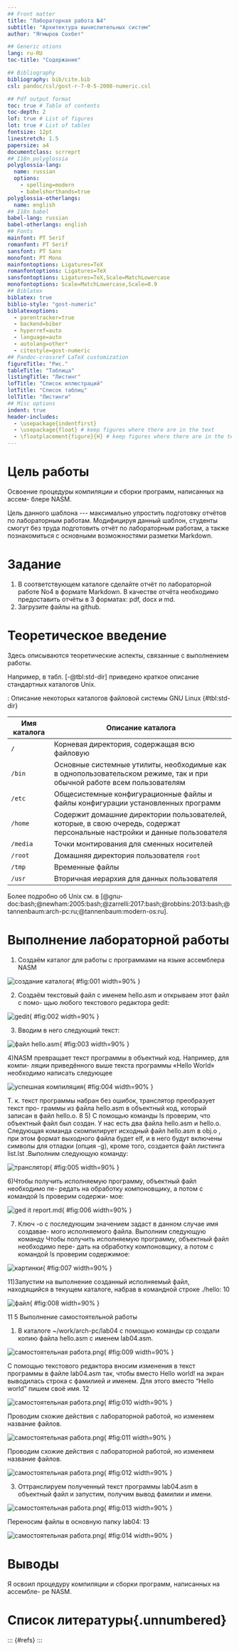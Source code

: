 ```yaml
---
## Front matter
title: "Лабораторная работа №4"
subtitle: "Архитектура вычислительных систем"
author: "Ягмыров Сохбет"

## Generic otions
lang: ru-RU
toc-title: "Содержание"

## Bibliography
bibliography: bib/cite.bib
csl: pandoc/csl/gost-r-7-0-5-2008-numeric.csl

## Pdf output format
toc: true # Table of contents
toc-depth: 2
lof: true # List of figures
lot: true # List of tables
fontsize: 12pt
linestretch: 1.5
papersize: a4
documentclass: scrreprt
## I18n polyglossia
polyglossia-lang:
  name: russian
  options:
	- spelling=modern
	- babelshorthands=true
polyglossia-otherlangs:
  name: english
## I18n babel
babel-lang: russian
babel-otherlangs: english
## Fonts
mainfont: PT Serif
romanfont: PT Serif
sansfont: PT Sans
monofont: PT Mono
mainfontoptions: Ligatures=TeX
romanfontoptions: Ligatures=TeX
sansfontoptions: Ligatures=TeX,Scale=MatchLowercase
monofontoptions: Scale=MatchLowercase,Scale=0.9
## Biblatex
biblatex: true
biblio-style: "gost-numeric"
biblatexoptions:
  - parentracker=true
  - backend=biber
  - hyperref=auto
  - language=auto
  - autolang=other*
  - citestyle=gost-numeric
## Pandoc-crossref LaTeX customization
figureTitle: "Рис."
tableTitle: "Таблица"
listingTitle: "Листинг"
lofTitle: "Список иллюстраций"
lotTitle: "Список таблиц"
lolTitle: "Листинги"
## Misc options
indent: true
header-includes:
  - \usepackage{indentfirst}
  - \usepackage{float} # keep figures where there are in the text
  - \floatplacement{figure}{H} # keep figures where there are in the text
---
```


# Цель работы

Освоение процедуры компиляции и сборки программ, написанных на ассем-
блере NASM.

Цель данного шаблона --- максимально упростить подготовку отчётов по
лабораторным работам.  Модифицируя данный шаблон, студенты смогут без
труда подготовить отчёт по лабораторным работам, а также познакомиться
с основными возможностями разметки Markdown.

# Задание

1. В соответствующем каталоге сделайте отчёт по лабораторной работе No4 в
формате Markdown. В качестве отчёта необходимо предоставить отчёты в 3
форматах: pdf, docx и md.
2. Загрузите файлы на github.

# Теоретическое введение

Здесь описываются теоретические аспекты, связанные с выполнением работы.

Например, в табл. [-@tbl:std-dir] приведено краткое описание стандартных каталогов Unix.

: Описание некоторых каталогов файловой системы GNU Linux {#tbl:std-dir}

| Имя каталога | Описание каталога                                                                                                          |
|--------------|----------------------------------------------------------------------------------------------------------------------------|
| `/`          | Корневая директория, содержащая всю файловую                                                                               |
| `/bin `      | Основные системные утилиты, необходимые как в однопользовательском режиме, так и при обычной работе всем пользователям     |
| `/etc`       | Общесистемные конфигурационные файлы и файлы конфигурации установленных программ                                           |
| `/home`      | Содержит домашние директории пользователей, которые, в свою очередь, содержат персональные настройки и данные пользователя |
| `/media`     | Точки монтирования для сменных носителей                                                                                   |
| `/root`      | Домашняя директория пользователя  `root`                                                                                   |
| `/tmp`       | Временные файлы                                                                                                            |
| `/usr`       | Вторичная иерархия для данных пользователя                                                                                 |

Более подробно об Unix см. в [@gnu-doc:bash;@newham:2005:bash;@zarrelli:2017:bash;@robbins:2013:bash;@tannenbaum:arch-pc:ru;@tannenbaum:modern-os:ru].

# Выполнение лабораторной работы

1) Создаём каталог для работы с программами на языке ассемблера NASM

![создание каталога](image/1.png){ #fig:001 width=90% }

2) Создаём текстовый файл с именем hello.asm и открываем этот файл с помо-
щью любого текстового редактора gedit:

![gedit](image/2.png){ #fig:002 width=90% }

3) Вводим в него следующий текст:

![файл hello.asm](image/3.png){ #fig:003 width=90% }

4)NASM превращает текст программы в объектный код. Например, для компи-
ляции приведённого выше текста программы «Hello World» необходимо написать
следующее

![ успешная компиляция](image/4.png){ #fig:004 width=90% }

Т. к. текст программы набран без ошибок, транслятор преобразует текст про-
граммы из файла hello.asm в объектный код, который записан в файл hello.o.
8
5) С помощью команды ls проверим, что объектный файл был создан. У нас
есть два файла hello.asm и hello.o.
Следующая команда скомпилирует исходный файл hello.asm в obj.o , при этом
формат выходного файла будет elf, и в него будут включены символы для отладки
(опция -g), кроме того, создается файл листинга list.lst .Выполним следующую
команду:

![транслятор](image/5.png){ #fig:005 width=90% }

6)Чтобы получить исполняемую программу, объектный файл необходимо пе-
редать на обработку компоновщику, а потом с командой ls проверим содержи-
мое:

![ged it report.md](image/6.png){ #fig:006 width=90% }

7) Ключ -o с последующим значением задаст в данном случае имя создавае-
мого исполняемого файла. Выполним следующую команду
Чтобы получить исполняемую программу, объектный файл необходимо пере-
дать на обработку компоновщику, а потом с командой ls проверим содержимое:

![ картинки](image/7.png){ #fig:007 width=90% }

11)Запустим на выполнение созданный исполняемый файл, находящийся в
текущем каталоге, набрав в командной строке ./hello:
10

![файл](image/8.png){ #fig:008 width=90% }

11
5 Выполнение самостоятельной работы
1) В каталоге ~/work/arch-pc/lab04 с помощью команды cp создали копию
файла hello.asm с именем lab04.asm.

![самостоятельная работа.png](image/9.png){ #fig:009 width=90% }

С помощью текстового редактора вносим изменения в текст программы в
файле lab04.asm так, чтобы вместо Hello world! на экран выводилась строка с
фамилией и именем. Для этого вместо “Hello world” пишем своё имя.
12

![самостоятельная работа.png](image/10.png){ #fig:010 width=90% }

Проводим схожие действия с лабораторной работой, но изменяем название
файлов.

![самостоятельная работа.png](image/11.png){ #fig:011 width=90% }

Проводим схожие действия с лабораторной работой, но изменяем название
файлов.

![самостоятельная работа.png](image/12.png){ #fig:012 width=90% }

3) Оттранслируем полученный текст программы lab04.asm в объектный файл
и запустим, получим вывод фамилии и имени.

![самостоятельная работа.png](image/13.png){ #fig:013 width=90% }

Переносим файлы в основную папку lab04:
13

![самостоятельная работа.png](image/14.png){ #fig:014 width=90% }

# Выводы

Я освоил процедуру компиляции и сборки программ, написанных на ассембле-
ре NASM.

# Список литературы{.unnumbered}

::: {#refs}
:::
